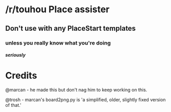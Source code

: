 # /r/touhou Place assister

## Don't use with any PlaceStart templates
### unless you really know what you're doing
##### seriously

# Credits
@marcan - he made this but don't nag him to keep working on this.

@trosh - marcan's board2png.py is 'a simplified, older, slightly fixed version of that.'


